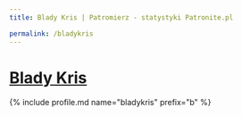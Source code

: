 ```yaml
---
title: Blady Kris | Patromierz - statystyki Patronite.pl

permalink: /bladykris
---
```


# [Blady Kris](https://patronite.pl/bladykris)

{% include profile.md name="bladykris" prefix="b" %}
